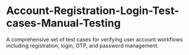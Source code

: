 # Account-Registration-Login-Test-cases-Manual-Testing
A comprehensive set of test cases for verifying user account workflows including registration, login, OTP, and password management.
